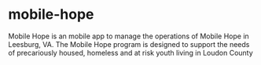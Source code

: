 # mobile-hope
Mobile Hope is an mobile app to manage the operations of Mobile Hope in Leesburg, VA.  The Mobile Hope program is designed to support the needs of precariously housed, homeless and at risk youth living in Loudon County
